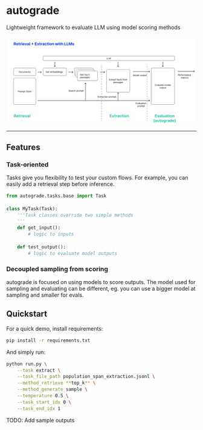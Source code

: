 # autograde

Lightweight framework to evaluate LLM using model scoring methods

![flow.png](flow.png)

---

## Features

### Task-oriented

Tasks give you flexibility to test your custom flows. For example, you can easily add a retrieval step before inference.

```py
from autograde.tasks.base import Task

class MyTask(Task):
    '''Task classes override two simple methods
    '''
    def get_input():
        # logic to inputs 

    def test_output():
        # logic to evaluate model outputs
```


### Decoupled sampling from scoring 

autograde is focused on using models to score outputs. The model used for sampling and evaluating can be different, eg. you can use a bigger model at sampling and smaller for evals. 

## Quickstart 

For a quick demo, install requirements:

```sh
pip install -r requirements.txt
```

And simply run:

```sh
python run.py \
    --task extract \
    --task_file_path population_span_extraction.jsonl \
    --method_retrieve **top_k** \
    --method_generate sample \
    --temperature 0.5 \
    --task_start_idx 0 \
    --task_end_idx 1
```

TODO: Add sample outputs 
